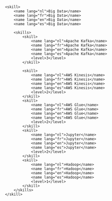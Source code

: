 	
		<skill>
			<name lang="nl">Big Data</name>
			<name lang="fr">Big Data</name>
			<name lang="en">Big Data</name>
			<name lang="es">Big Data</name>

			<skills>
				<skill>
					<name lang="nl">Apache Kafka</name>
					<name lang="fr">Apache Kafka</name>
					<name lang="en">Apache Kafka</name>
					<name lang="es">Apache Kafka</name>
					<level>3</level>
				</skill>

				<skill>
					<name lang="nl">AWS Kinesis</name>
					<name lang="fr">AWS Kinesis</name>
					<name lang="en">AWS Kinesis</name>
					<name lang="es">AWS Kinesis</name>
					<level>2</level>
				</skill>
				<skill>
					<name lang="nl">AWS Glue</name>
					<name lang="fr">AWS Glue</name>
					<name lang="en">AWS Glue</name>
					<name lang="es">AWS Glue</name>
					<level>2</level>
				</skill>
				<skill>
					<name lang="nl">Jupyter</name>
					<name lang="fr">Jupyter</name>
					<name lang="en">Jupyter</name>
					<name lang="es">Jupyter</name>
					<level>2</level>
				</skill>
				<skill>
					<name lang="nl">Hadoop</name>
					<name lang="fr">Hadoop</name>
					<name lang="en">Hadoop</name>
					<name lang="es">Hadoop</name>
					<level>1</level>
				</skill>
			</skills>
		</skill>